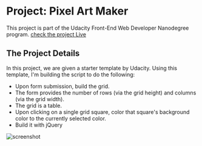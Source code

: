 # Project: Pixel Art Maker
This project is part of the Udacity Front-End Web Developer Nanodegree program.
[check the project Live](https://tulikarai.github.io/PixelArtMaker/)

## The Project Details
In this project, we are given a starter template by Udacity. Using this template, I'm building the script to do the following:

* Upon form submission, build the grid.
* The form provides the number of rows (via the grid height) and columns (via the grid width).
* The grid is a table.
* Upon clicking on a single grid square, color that square's background color to the currently selected color.
* Build it with jQuery
  
![screenshot](https://user-images.githubusercontent.com/31152446/49568728-16e86000-f8ef-11e8-8f46-e7f4d447847a.PNG)
